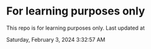 # For learning purposes only
This repo is for learning purposes only.
Last updated at

Saturday, February 3, 2024 3:32:57 AM

